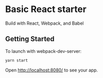 # Basic React starter

Build with React, Webpack, and Babel

## Getting Started

To launch with webpack-dev-server:

```sh
yarn start
```

Open [http://localhost:8080/](http://localhost:8080/) to see your app.<br>
